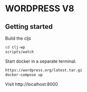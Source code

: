 # WORDPRESS V8

## Getting started

Build the cljs

```sh
cd clj-wp
scripts/watch
```

Start docker in a separate terminal.
```sh
https://wordpress.org/latest.tar.gz
docker-compose up
```

Visit http://localhost:8000
